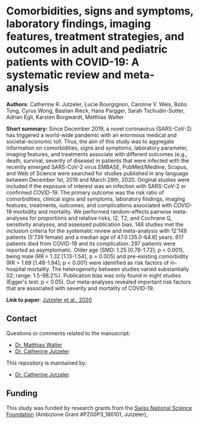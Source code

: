 # Comorbidities, signs and symptoms, laboratory findings, imaging features, treatment strategies, and outcomes in adult and pediatric patients with COVID-19: A systematic review and meta-analysis

**Authors**: Catherine R. Jutzeler, Lucie Bourgignon, Caroline V. Weis, Bobo Tong, Cyrus Wong, Bastian Rieck, Hans Pargger, Sarah Tschudin-Sutter, Adrian Egli, Karsten Borgwardt, Matthias Walter

**Short summary:** Since December 2019, a novel coronavirus (SARS-CoV-2) has triggered a world-wide pandemic with an enormous medical and societal-economic toll. Thus, the aim of this study was to aggregate information on comorbidities, signs and symptoms, laboratory parameter, imaging features, and treatments associate with different outcomes (e.g., death, survival, severity of disease) in patients that were infected with the recently emerged SARS-CoV-2 virus.EMBASE, PubMed/Medline, Scopus, and Web of Science were searched for studies published in any language between December 1st, 2019 and March 28th, 2020. Original studies were included if the exposure of interest was an infection with SARS-CoV-2 or confirmed COVID-19. The primary outcome was the risk ratio of comorbidities, clinical signs and symptoms, laboratory findings, imaging features, treatments, outcomes, and complications associated with COVID-19 morbidity and mortality. We performed random-effects pairwise meta-analyses for proportions and relative risks, I2, T2, and Cochrane Q, sensitivity analyses, and assessed publication bias. 148 studies met the inclusion criteria for the systematic review and meta-analysis with 12'149 patients (5'739 female) and a median age of 47.0 [35.0-64.6] years. 617 patients died from COVID-19 and its complication. 297 patients were reported as asymptomatic. Older age (SMD: 1.25 [0.78-1.72]; p < 0.001), being male (RR = 1.32 [1.13-1.54], p = 0.005) and pre-existing comorbidity (RR = 1.69 [1.48-1.94]; p < 0.001) were identified as risk factors of in-hospital mortality. The heterogeneity between studies varied substantially (I2; range: 1.5-98.2%). Publication bias was only found in eight studies (Egger's test: p < 0.05). Our meta-analyses revealed important risk factors that are associated with severity and mortality of COVID-19.

**Link to paper**: [Jutzeler et al., 2020](https://www.sciencedirect.com/science/article/pii/S1477893920303215?via%3Dihub)

## Contact
Questions or comments related to the manuscript:
* [Dr. Matthias Walter](mailto:matthias.walter@usb.ch?subject=[GitHub]%20Source%20Han%20Sans)
* [Dr. Catherine Jutzeler](mailto:catherine.jutzeler@bsse.ethz.ch?subject=[GitHub]%20Source%20Han%20Sans)

This repository is maintained by:
* [Dr. Catherine Jutzeler](https://github.com/jutzca)

## Funding
This study was funded by research grants from the [Swiss National Science Foundation](http://www.snf.ch/en/Pages/default.aspx) (Ambizione Grant #PZ00P3_186101, Jutzeler), 

